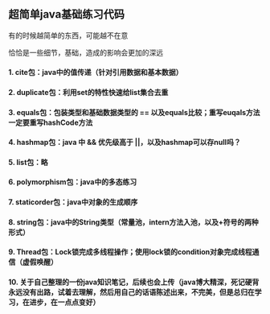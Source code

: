 ## 超简单java基础练习代码

有的时候越简单的东西，可能越不在意

恰恰是一些细节，基础，造成的影响会更加的深远

#### 1. cite包：java中的值传递（针对引用数据和基本数据）

#### 2. duplicate包：利用set的特性快速给list集合去重

#### 3. equals包：包装类型和基础数据类型的 == 以及equals比较；重写euqals方法一定要重写hashCode方法

#### 4. hashmap包：java 中 && 优先级高于 ||，以及hashmap可以存null吗？

#### 5. list包：略

#### 6. polymorphism包：java中的多态练习

#### 7. staticorder包：java中对象的生成顺序

#### 8. string包：java中的String类型（常量池，intern方法入池，以及+符号的两种形式）

#### 9. Thread包：Lock锁完成多线程操作；使用lock锁的condition对象完成线程通信（虚假唤醒）

#### 10. 关于自己整理的一份java知识笔记，后续也会上传（java博大精深，死记硬背永远没有出路，试着去理解，然后用自己的话语陈述出来，不完美，但是总归在学习，在进步，在一点点变好）


